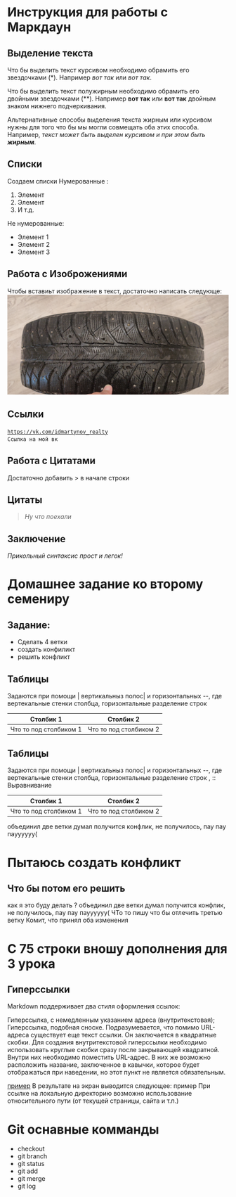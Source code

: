# Инструкция для работы с Маркдаун

## Выделение текста 

Что бы выделить текст курсивом необходимо обрамить его звездочками (*). Например *вот так* или _вот так_.

Что бы выделить текст полужирным необходимо обрамить его двойными звездочками (**).
Например **вот так** или __вот так__ двойным знаком нижнего подчеркивания.
 
 Альтернативные способы выделения текста жирным или курсивом нужны для того что бы мы могли совмещать оба этих способа. Например,
 _текст может быть выделен курсивом и при этом быть **жирным**_.
 


## Списки
Создаем списки
Нумерованные :
1. Элемент
2. Элемент
3. И т.д.

Не нумерованные:
* Элемент 1
* Элемент 2
* Элемент 3

## Работа с Изоброжениями
Чтобы вставиьт изображение в текст, достаточно написать следующе:
![Привет,это тефтелька](TF.jpg)
## Ссылки 

<code>https://vk.com/idmartynov_realty Ссылка на мой вк </code>
## Работа с Цитатами 
Достаточно добавить >  в начале строки

## Цитаты

>*Ну что поехали* 

## Заключение
*Прикольный синтаксис прост и легок!*


# Домашнее задание ко второму семениру 
## Задание:

* Сделать 4 ветки 
* создать конфиликт 
* решить конфликт

## Таблицы
Задаются при помощи | вертикальныз полос| и горизонтальных --, где вертекальные стенки столбца, горизонтальные разделение строк  

| Столбик 1 | Столбик 2 |
|-----|-----|
| Что то под столбиком 1 | Что то под столбиком 2 |

## Таблицы
Задаются при помощи | вертикальныз полос| и горизонтальных --, где вертекальные стенки столбца, горизонтальные разделение строк , :: Выравнивание

| Столбик 1 | Столбик 2 |
|:-----:|:-----:|
| Что то под столбиком 1 | Что то под столбиком 2 |

объединил  две ветки думал получится конфлик, не получилось, пау пау пауууууу(

# Пытаюсь создать конфликт
## Что бы потом его решить
 как я это буду делать ?
объединил  две ветки думал получится конфлик, не получилось, пау пау пауууууу(
    ЧТо то пишу что бы отлечить третью ветку
Комит, что принял оба изменения


# С 75 строки вношу дополнения для 3 урока

## Гиперссылки
Markdown поддерживает два стиля оформления ссылок:

Гиперссылка, с немедленным указанием адреса (внутритекстовая);
Гиперссылка, подобная сноске.
Подразумевается, что помимо URL-адреса существует еще текст ссылки. Он заключается в квадратные скобки. Для создания внутритекстовой гиперссылки необходимо использовать круглые скобки сразу после закрывающей квадратной. Внутри них необходимо поместить URL-адрес. В них же возможно расположить название, заключенное в кавычки, которое будет отображаться при наведении, но этот пункт не является обязательным.

  [пример](http://vk.ru/ "Необязательная подсказка")
В результате на экран выводится следующее: пример При ссылке на локальную директорию возможно использование относительного пути (от текущей страницы, сайта и т.п.)

# Git оснавные комманды 
- checkout
- git branch
- git status 
- git add 
- git merge
- git log 